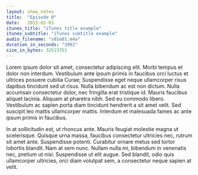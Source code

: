```yaml
---
layout: show_notes
title:  "Episode 0"
date:   2015-02-03
itunes_title: "iTunes title example"
itunes_subtitle: "iTunes subtitle example"
audio_filename: "s01e01.m4a"
duration_in_seconds: "3992"
size_in_bytes: 32513751
---
```


Lorem ipsum dolor sit amet, consectetur adipiscing elit. Morbi tempus et dolor non interdum. Vestibulum ante ipsum primis in faucibus orci luctus et ultrices posuere cubilia Curae; Suspendisse eget neque ullamcorper risus dapibus tincidunt sed ut risus. Nulla bibendum ac est non dictum. Nulla accumsan consectetur dolor, nec fringilla erat tristique id. Mauris faucibus aliquet lacinia. Aliquam at pharetra nibh. Sed eu commodo libero. Vestibulum ac sapien porta diam tincidunt hendrerit a sit amet velit. Sed suscipit leo mattis ullamcorper mattis. Interdum et malesuada fames ac ante ipsum primis in faucibus.

In at sollicitudin est, ut rhoncus ante. Mauris feugiat molestie magna ut scelerisque. Quisque urna massa, faucibus consectetur ultricies nec, rutrum sit amet ante. Suspendisse potenti. Curabitur ornare metus sed tortor lobortis blandit. Nam at sem nunc. Nullam nulla mi, bibendum in venenatis nec, pretium ut nisi. Suspendisse ut elit augue. Sed blandit, odio quis ullamcorper ultricies, orci diam volutpat sem, a consectetur neque sapien at velit.
